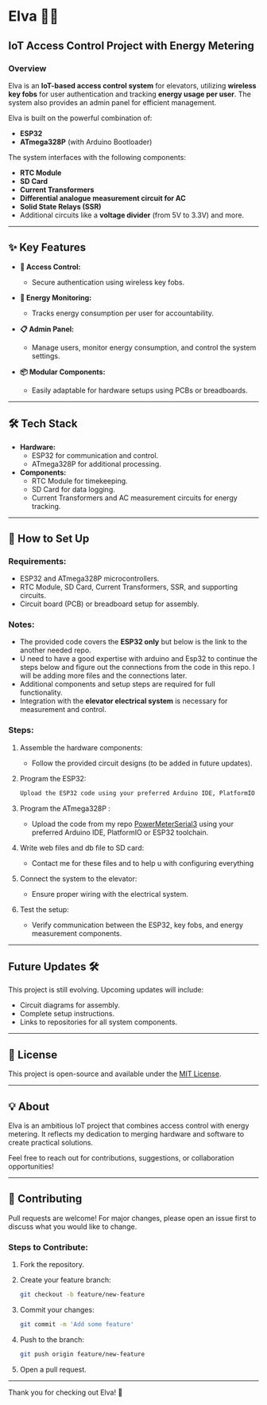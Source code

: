 # Elva 🚪🔋

## IoT Access Control Project with Energy Metering

### Overview

Elva is an **IoT-based access control system** for elevators, utilizing **wireless key fobs** for user authentication and tracking **energy usage per user**. The system also provides an admin panel for efficient management.

Elva is built on the powerful combination of:

-   **ESP32**
-   **ATmega328P** (with Arduino Bootloader)

The system interfaces with the following components:

-   **RTC Module**
-   **SD Card**
-   **Current Transformers**
-   **Differential analogue measurement circuit for AC**
-   **Solid State Relays (SSR)**
-   Additional circuits like a **voltage divider** (from 5V to 3.3V) and more.

----------

## ✨ Key Features

-   **🚪 Access Control:**
    
    -   Secure authentication using wireless key fobs.
-   **🔋 Energy Monitoring:**
    
    -   Tracks energy consumption per user for accountability.
-   **📋 Admin Panel:**
    
    -   Manage users, monitor energy consumption, and control the system settings.
-   **📦 Modular Components:**
    
    -   Easily adaptable for hardware setups using PCBs or breadboards.

----------

## 🛠️ Tech Stack

-   **Hardware:**
    -   ESP32 for communication and control.
    -   ATmega328P for additional processing.
-   **Components:**
    -   RTC Module for timekeeping.
    -   SD Card for data logging.
    -   Current Transformers and AC measurement circuits for energy tracking.

----------

## 🚀 How to Set Up

### Requirements:

-   ESP32 and ATmega328P microcontrollers.
-   RTC Module, SD Card, Current Transformers, SSR, and supporting circuits.
-   Circuit board (PCB) or breadboard setup for assembly.

### Notes:

-   The provided code covers the **ESP32 only** but below is the link to the another needed repo.
-   U need to have a good expertise with arduino and Esp32 to continue the steps below and figure out the connections from the code in this repo. I will be adding more files and the connections later.
-   Additional components and setup steps are required for full functionality.
-   Integration with the **elevator electrical system** is necessary for measurement and control.

### Steps:

1.  Assemble the hardware components:
    -   Follow the provided circuit designs (to be added in future updates).
2.  Program the ESP32:
    
    ```bash
    Upload the ESP32 code using your preferred Arduino IDE, PlatformIO or ESP32 toolchain.
    ```
3.  Program the ATmega328P :
    
	-	Upload the code from my repo [PowerMeterSerial3](https://github.com/DawoudTormos/PowerMeterSerial3) using your preferred Arduino IDE, PlatformIO or ESP32 toolchain.

4.  Write web files and db file to SD card:
    
	-	Contact me for these files and to help u with configuring everything

5.  Connect the system to the elevator:
    -   Ensure proper wiring with the electrical system.
6.  Test the setup:
    -   Verify communication between the ESP32, key fobs, and energy measurement components.

----------

## Future Updates 🛠️

This project is still evolving. Upcoming updates will include:

-   Circuit diagrams for assembly.
-   Complete setup instructions.
-   Links to repositories for all system components.

----------

## 📝 License

This project is open-source and available under the [MIT License]().

----------

## 💡 About

Elva is an ambitious IoT project that combines access control with energy metering. It reflects my dedication to merging hardware and software to create practical solutions.

Feel free to reach out for contributions, suggestions, or collaboration opportunities!

----------

## 🌟 Contributing

Pull requests are welcome! For major changes, please open an issue first to discuss what you would like to change.

### Steps to Contribute:

1.  Fork the repository.
2.  Create your feature branch:
    
    ```bash
    git checkout -b feature/new-feature
    
    ```
    
3.  Commit your changes:
    
    ```bash
    git commit -m 'Add some feature'
    
    ```
    
4.  Push to the branch:
    
    ```bash
    git push origin feature/new-feature
    
    ```
    
5.  Open a pull request.

----------

Thank you for checking out Elva! 🚀
